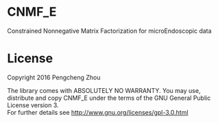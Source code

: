 
# CNMF_E
Constrained Nonnegative Matrix Factorization for microEndoscopic data 

License
=======

Copyright 2016 Pengcheng Zhou

The library comes with ABSOLUTELY NO WARRANTY.  You may use, distribute and copy CNMF_E under the terms of the GNU General Public License version 3.  
For further details see http://www.gnu.org/licenses/gpl-3.0.html
